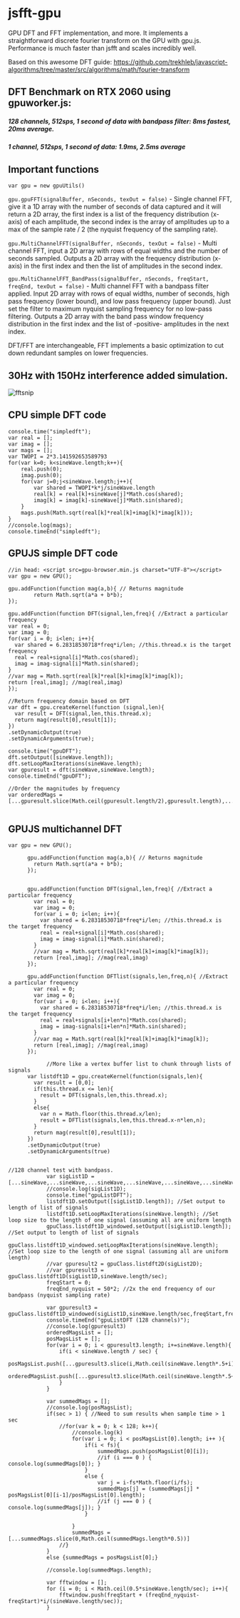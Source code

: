 # jsfft-gpu
GPU DFT and FFT implementation, and more. It implements a straightforward discrete fourier transform on the GPU with gpu.js. Performance is much faster than jsfft and scales incredibly well.

Based on this awesome DFT guide: https://github.com/trekhleb/javascript-algorithms/tree/master/src/algorithms/math/fourier-transform

## DFT Benchmark on RTX 2060 using gpuworker.js:

##### 128 channels, 512sps, 1 second of data with bandpass filter: 8ms fastest, 20ms average.

##### 1 channel, 512sps, 1 second of data: 1.9ms, 2.5ms average

## Important functions

`var gpu = new gpuUtils()`

`gpu.gpuFFT(signalBuffer, nSeconds, texOut = false)` - Single channel FFT, give it a 1D array with the number of seconds of data captured and it will return a 2D array, the first index is a list of the frequency distribution (x-axis) of each amplitude, the second index is the array of amplitudes up to a max of the sample rate / 2 (the nyquist frequency of the sampling rate).

`gpu.MultiChannelFFT(signalBuffer, nSeconds, texOut = false)` - Multi channel FFT, input a 2D array with rows of equal widths and the number of seconds sampled. Outputs a 2D array with the frequency distribution (x-axis) in the first index and then the list of amplitudes in the second index.

`gpu.MultiChannelFFT_BandPass(signalBuffer, nSeconds, freqStart, freqEnd, texOut = false)` - Multi channel FFT with a bandpass filter applied. Input 2D array with rows of equal widths, number of seconds, high pass frequency (lower bound), and low pass frequency (upper bound). Just set the filter to maximum nyquist sampling frequency for no low-pass filtering. Outputs a 2D array with the band pass window frequency distribution in the first index and the list of -positive- amplitudes in the next index.

DFT/FFT are interchangeable, FFT implements a basic optimization to cut down redundant samples on lower frequencies.

## 30Hz with 150Hz interference added simulation.
![fftsnip](/demoincl/fftsnip.PNG)


## CPU simple DFT code
```
console.time("simpledft");
var real = [];
var imag = [];
var mags = [];
var TWOPI = 2*3.141592653589793
for(var k=0; k<sineWave.length;k++){
    real.push(0);
    imag.push(0);
    for(var j=0;j<sineWave.length;j++){
        var shared = TWOPI*k*j/sineWave.length
        real[k] = real[k]+sineWave[j]*Math.cos(shared);
        imag[k] = imag[k]-sineWave[j]*Math.sin(shared);
    }
    mags.push(Math.sqrt(real[k]*real[k]+imag[k]*imag[k]));
}
//console.log(mags);
console.timeEnd("simpledft");
```

## GPUJS simple DFT code
```
//in head: <script src=gpu-browser.min.js charset="UTF-8"></script>
var gpu = new GPU();

gpu.addFunction(function mag(a,b){ // Returns magnitude
        return Math.sqrt(a*a + b*b);
});

gpu.addFunction(function DFT(signal,len,freq){ //Extract a particular frequency
var real = 0;
var imag = 0;
for(var i = 0; i<len; i++){
  var shared = 6.28318530718*freq*i/len; //this.thread.x is the target frequency
  real = real+signal[i]*Math.cos(shared);
  imag = imag-signal[i]*Math.sin(shared);
}
//var mag = Math.sqrt(real[k]*real[k]+imag[k]*imag[k]);
return [real,imag]; //mag(real,imag)
});

//Return frequency domain based on DFT
var dft = gpu.createKernel(function (signal,len){
  var result = DFT(signal,len,this.thread.x);
  return mag(result[0],result[1]);
})
.setDynamicOutput(true)
.setDynamicArguments(true);
      
console.time("gpuDFT");
dft.setOutput([sineWave.length]);
dft.setLoopMaxIterations(sineWave.length);
var gpuresult = dft(sineWave,sineWave.length);
console.timeEnd("gpuDFT");

//Order the magnitudes by frequency
var orderedMags = [...gpuresult.slice(Math.ceil(gpuresult.length/2),gpuresult.length),...gpuresult.slice(0,Math.ceil(gpuresult.length/2))];
       
```

## GPUJS multichannel DFT
```
var gpu = new GPU();

      gpu.addFunction(function mag(a,b){ // Returns magnitude
        return Math.sqrt(a*a + b*b);
      });


      gpu.addFunction(function DFT(signal,len,freq){ //Extract a particular frequency
        var real = 0;
        var imag = 0;
        for(var i = 0; i<len; i++){
          var shared = 6.28318530718*freq*i/len; //this.thread.x is the target frequency
          real = real+signal[i]*Math.cos(shared);
          imag = imag-signal[i]*Math.sin(shared);
        }
        //var mag = Math.sqrt(real[k]*real[k]+imag[k]*imag[k]);
        return [real,imag]; //mag(real,imag)
      });

      gpu.addFunction(function DFTlist(signals,len,freq,n){ //Extract a particular frequency
        var real = 0;
        var imag = 0;
        for(var i = 0; i<len; i++){
          var shared = 6.28318530718*freq*i/len; //this.thread.x is the target frequency
          real = real+signals[i+len*n]*Math.cos(shared);
          imag = imag-signals[i+len*n]*Math.sin(shared);
        }
        //var mag = Math.sqrt(real[k]*real[k]+imag[k]*imag[k]);
        return [real,imag]; //mag(real,imag)
      });
      
            //More like a vertex buffer list to chunk through lists of signals
      var listdft1D = gpu.createKernel(function(signals,len){
        var result = [0,0];
        if(this.thread.x <= len){
          result = DFT(signals,len,this.thread.x);
        }
        else{
          var n = Math.floor(this.thread.x/len);
          result = DFTlist(signals,len,this.thread.x-n*len,n);
        }
        return mag(result[0],result[1]);
      })
      .setDynamicOutput(true)
      .setDynamicArguments(true)


//128 channel test with bandpass.
            var sigList1D = [...sineWave,...sineWave,...sineWave,...sineWave,...sineWave,...sineWave,...sineWave,...sineWave,...sineWave,...sineWave,...sineWave,...sineWave,...sineWave,...sineWave,...sineWave,...sineWave,...sineWave,...sineWave,...sineWave,...sineWave,...sineWave,...sineWave,...sineWave,...sineWave,...sineWave,...sineWave,...sineWave,...sineWave,...sineWave,...sineWave,...sineWave,...sineWave,...sineWave,...sineWave,...sineWave,...sineWave,...sineWave,...sineWave,...sineWave,...sineWave,...sineWave,...sineWave,...sineWave,...sineWave,...sineWave,...sineWave,...sineWave,...sineWave,...sineWave,...sineWave,...sineWave,...sineWave,...sineWave,...sineWave,...sineWave,...sineWave,...sineWave,...sineWave,...sineWave,...sineWave,...sineWave,...sineWave,...sineWave,...sineWave,...sineWave,...sineWave,...sineWave,...sineWave,...sineWave,...sineWave,...sineWave,...sineWave,...sineWave,...sineWave,...sineWave,...sineWave,...sineWave,...sineWave,...sineWave,...sineWave,...sineWave,...sineWave,...sineWave,...sineWave,...sineWave,...sineWave,...sineWave,...sineWave,...sineWave,...sineWave,...sineWave,...sineWave,...sineWave,...sineWave,...sineWave,...sineWave,...sineWave,...sineWave,...sineWave,...sineWave,...sineWave,...sineWave,...sineWave,...sineWave,...sineWave,...sineWave,...sineWave,...sineWave,...sineWave,...sineWave,...sineWave,...sineWave,...sineWave,...sineWave,...sineWave,...sineWave,...sineWave,...sineWave,...sineWave,...sineWave,...sineWave,...sineWave,...sineWave,...sineWave,...sineWave,...sineWave,...sineWave,...sineWave];
            //console.log(sigList1D);
            console.time("gpuListDFT");
            listdft1D.setOutput([sigList1D.length]); //Set output to length of list of signals
            listdft1D.setLoopMaxIterations(sineWave.length); //Set loop size to the length of one signal (assuming all are uniform length
            gpuClass.listdft1D_windowed.setOutput([sigList1D.length]); //Set output to length of list of signals
            gpuClass.listdft1D_windowed.setLoopMaxIterations(sineWave.length); //Set loop size to the length of one signal (assuming all are uniform length)
            //var gpuresult2 = gpuClass.listdft2D(sigList2D);
            //var gpuresult3 = gpuClass.listdft1D(sigList1D,sineWave.length/sec);
            freqStart = 0;
            freqEnd_nyquist = 50*2; //2x the end frequency of our bandpass (nyquist sampling rate)

            var gpuresult3 = gpuClass.listdft1D_windowed(sigList1D,sineWave.length/sec,freqStart,freqEnd_nyquist);
            console.timeEnd("gpuListDFT (128 channels)");
            //console.log(gpuresult3)
            orderedMagsList = [];
            posMagsList = [];
            for(var i = 0; i < gpuresult3.length; i+=sineWave.length){
                if(i < sineWave.length / sec) {
                    posMagsList.push([...gpuresult3.slice(i,Math.ceil(sineWave.length*.5+i))]);
                    orderedMagsList.push([...gpuresult3.slice(Math.ceil(sineWave.length*.5+i),sineWave.length+i),...gpuresult3.slice(i,Math.ceil(sineWave.length*.5+i))]);
                }
            }

            var summedMags = [];
            //console.log(posMagsList);
            if(sec > 1) { //Need to sum results when sample time > 1 sec
                //for(var k = 0; k < 128; k++){
                    //console.log(k)
                    for(var i = 0; i < posMagsList[0].length; i++ ){
                        if(i < fs){
                            summedMags.push(posMagsList[0][i]);
                            //if (i === 0 ) { console.log(summedMags[0]); }
                        }
                        else {
                            var j = i-fs*Math.floor(i/fs);
                            summedMags[j] = (summedMags[j] * posMagsList[0][i-1]/posMagsList[0].length);
                            //if (j === 0 ) { console.log(summedMags[j]); }
                        }

                    }
                    summedMags = [...summedMags.slice(0,Math.ceil(summedMags.length*0.5))]
                //}
            }
            else {summedMags = posMagsList[0];}
            
            //console.log(summedMags.length);

            var fftwindow = [];
            for (i = 0; i < Math.ceil(0.5*sineWave.length/sec); i++){
                fftwindow.push(freqStart + (freqEnd_nyquist-freqStart)*i/(sineWave.length/sec));
            }
            
```
           
